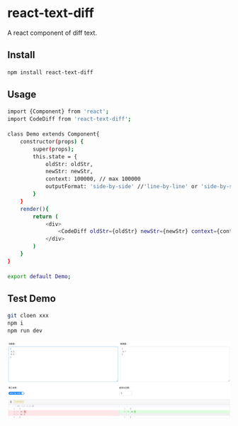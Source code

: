 # react-text-diff
A react component of diff text.

## Install
```sh
npm install react-text-diff
```

## Usage
```sh
import {Component} from 'react';
import CodeDiff from 'react-text-diff';

class Demo extends Component{
    constructor(props) {
        super(props);
        this.state = {
            oldStr: oldStr,
            newStr: newStr,
            context: 100000, // max 100000
            outputFormat: 'side-by-side' //'line-by-line' or 'side-by-side'
        }
    }
    render(){
        return (
            <div>
                <CodeDiff oldStr={oldStr} newStr={newStr} context={context} outputFormat={outputFormat}/>;
            </div>
        )
    }
}

export default Demo;
``` 

## Test Demo
```sh
git cloen xxx
npm i
npm run dev
```
![demo](https://github.com/Stevenzwzhai/react-text-diff/blob/master/test/demo.png)
